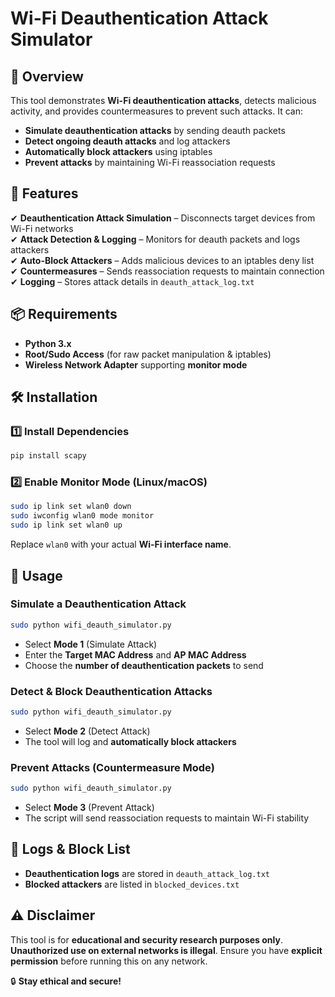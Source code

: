 # Wi-Fi Deauthentication Attack Simulator

## 📌 Overview
This tool demonstrates **Wi-Fi deauthentication attacks**, detects malicious activity, and provides countermeasures to prevent such attacks. It can:
- **Simulate deauthentication attacks** by sending deauth packets
- **Detect ongoing deauth attacks** and log attackers
- **Automatically block attackers** using iptables
- **Prevent attacks** by maintaining Wi-Fi reassociation requests

## 🚀 Features
✔ **Deauthentication Attack Simulation** – Disconnects target devices from Wi-Fi networks  
✔ **Attack Detection & Logging** – Monitors for deauth packets and logs attackers  
✔ **Auto-Block Attackers** – Adds malicious devices to an iptables deny list  
✔ **Countermeasures** – Sends reassociation requests to maintain connection  
✔ **Logging** – Stores attack details in `deauth_attack_log.txt`

## 📦 Requirements
- **Python 3.x**
- **Root/Sudo Access** (for raw packet manipulation & iptables)
- **Wireless Network Adapter** supporting **monitor mode**

## 🛠 Installation
### **1️⃣ Install Dependencies**
```bash
pip install scapy
```

### **2️⃣ Enable Monitor Mode (Linux/macOS)**
```bash
sudo ip link set wlan0 down
sudo iwconfig wlan0 mode monitor
sudo ip link set wlan0 up
```
Replace `wlan0` with your actual **Wi-Fi interface name**.

## 🚀 Usage
### **Simulate a Deauthentication Attack**
```bash
sudo python wifi_deauth_simulator.py
```
- Select **Mode 1** (Simulate Attack)
- Enter the **Target MAC Address** and **AP MAC Address**
- Choose the **number of deauthentication packets** to send

### **Detect & Block Deauthentication Attacks**
```bash
sudo python wifi_deauth_simulator.py
```
- Select **Mode 2** (Detect Attack)
- The tool will log and **automatically block attackers**

### **Prevent Attacks (Countermeasure Mode)**
```bash
sudo python wifi_deauth_simulator.py
```
- Select **Mode 3** (Prevent Attack)
- The script will send reassociation requests to maintain Wi-Fi stability

## 📄 Logs & Block List
- **Deauthentication logs** are stored in `deauth_attack_log.txt`
- **Blocked attackers** are listed in `blocked_devices.txt`

## ⚠️ Disclaimer
This tool is for **educational and security research purposes only**. **Unauthorized use on external networks is illegal**. Ensure you have **explicit permission** before running this on any network.

🔒 **Stay ethical and secure!**

